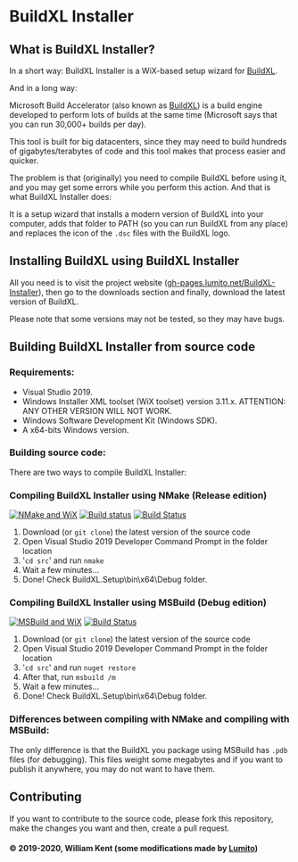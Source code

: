 # BuildXL Installer

## What is BuildXL Installer?

In a short way: BuildXL Installer is a WiX-based setup wizard for [BuildXL](https://github.com/microsoft/BuildXL).

And in a long way:

Microsoft Build Accelerator (also known as [BuildXL](https://github.com/microsoft/BuildXL)) is a build engine developed to perform lots of builds at the same time (Microsoft says that you can run 30,000+ builds per day).

This tool is built for big datacenters, since they may need to build hundreds of gigabytes/terabytes of code and this tool makes that process easier and quicker.

The problem is that (originally) you need to compile BuildXL before using it, and you may get some errors while you perform this action. And that is what BuildXL Installer does:

It is a setup wizard that installs a modern version of BuildXL into your computer, adds that folder to PATH (so you can run BuildXL from any place) and replaces the icon of the `.dsc` files with the BuildXL logo.

## Installing BuildXL using BuildXL Installer

All you need is to visit the project website ([gh-pages.lumito.net/BuildXL-Installer](https://gh-pages.lumito.net/BuildXL-Installer/index.html)), then go to the downloads section and finally, download the latest version of BuildXL.

Please note that some versions may not be tested, so they may have bugs.

## Building BuildXL Installer from source code

### Requirements:

- Visual Studio 2019.
- Windows Installer XML toolset (WiX toolset) version 3.11.x. ATTENTION: ANY OTHER VERSION WILL NOT WORK.
- Windows Software Development Kit (Windows SDK).
- A x64-bits Windows version.

### Building source code:

There are two ways to compile BuildXL Installer:

### Compiling BuildXL Installer using NMake (Release edition)
[![NMake and WiX](https://github.com/LumitoLuma/BuildXLSetup/workflows/NMake%20and%20WiX/badge.svg)](https://github.com/LumitoLuma/BuildXLSetup/actions?query=workflow%3A%22NMake+and+WiX%22) [![Build status](https://ci.appveyor.com/api/projects/status/rjved60lof4p0sb9?svg=true)](https://ci.appveyor.com/project/LumitoLuma/BuildXLSetup) [![Build Status](https://dev.azure.com/LumitoLuma/GitHub/_apis/build/status/LumitoLuma.BuildXLSetup?branchName=master)](https://dev.azure.com/LumitoLuma/GitHub/_build/latest?definitionId=10&branchName=master)

1. Download (or `git clone`) the latest version of the source code
2. Open Visual Studio 2019 Developer Command Prompt in the folder location
3. '`cd src`' and run `nmake`
4. Wait a few minutes...
5. Done! Check BuildXL.Setup\bin\x64\Debug folder.

### Compiling BuildXL Installer using MSBuild (Debug edition)
 [![MSBuild and WiX](https://github.com/LumitoLuma/BuildXLSetup/workflows/MSBuild%20and%20WiX/badge.svg)](https://github.com/LumitoLuma/BuildXLSetup/actions?query=workflow%3A"MSBuild+and+WiX") [![Build Status](https://dev.azure.com/LumitoLuma/GitHub/_apis/build/status/LumitoLuma.BuildXLSetup.MSBuild?branchName=master)](https://dev.azure.com/LumitoLuma/GitHub/_build/latest?definitionId=11&branchName=master)
 
1. Download (or `git clone`) the latest version of the source code
2. Open Visual Studio 2019 Developer Command Prompt in the folder location
3. '`cd src`' and run `nuget restore`
4. After that, run `msbuild /m`
5. Wait a few minutes...
6. Done! Check BuildXL.Setup\bin\x64\Debug folder.

### Differences between compiling with NMake and compiling with MSBuild:

The only difference is that the BuildXL you package using MSBuild has `.pdb` files (for debugging). This files weight some megabytes and if you want to publish it anywhere, you may do not want to have them.

## Contributing

If you want to contribute to the source code, please fork this repository, make the changes you want and then, create a pull request.

#### © 2019-2020, William Kent (some modifications made by [Lumito](https://github.com/LumitoLuma))
